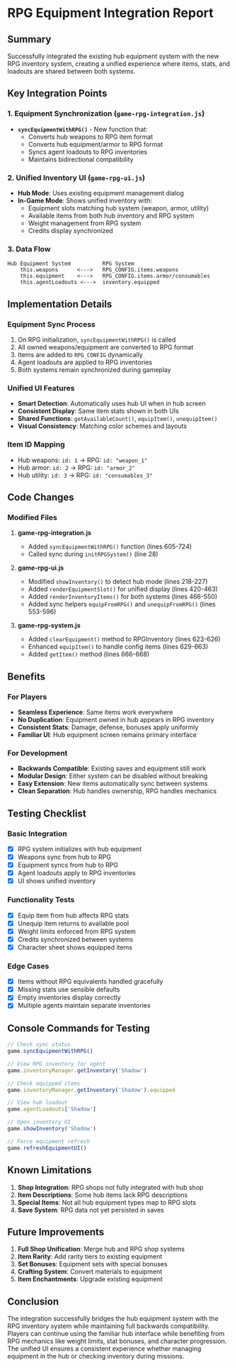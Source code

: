 # RPG Equipment Integration Report

## Summary
Successfully integrated the existing hub equipment system with the new RPG inventory system, creating a unified experience where items, stats, and loadouts are shared between both systems.

## Key Integration Points

### 1. Equipment Synchronization (`game-rpg-integration.js`)
- **`syncEquipmentWithRPG()`** - New function that:
  - Converts hub weapons to RPG item format
  - Converts hub equipment/armor to RPG format
  - Syncs agent loadouts to RPG inventories
  - Maintains bidirectional compatibility

### 2. Unified Inventory UI (`game-rpg-ui.js`)
- **Hub Mode**: Uses existing equipment management dialog
- **In-Game Mode**: Shows unified inventory with:
  - Equipment slots matching hub system (weapon, armor, utility)
  - Available items from both hub inventory and RPG system
  - Weight management from RPG system
  - Credits display synchronized

### 3. Data Flow
```
Hub Equipment System          RPG System
    this.weapons      <--->   RPG_CONFIG.items.weapons
    this.equipment    <--->   RPG_CONFIG.items.armor/consumables
    this.agentLoadouts <--->  inventory.equipped
```

## Implementation Details

### Equipment Sync Process
1. On RPG initialization, `syncEquipmentWithRPG()` is called
2. All owned weapons/equipment are converted to RPG format
3. Items are added to `RPG_CONFIG` dynamically
4. Agent loadouts are applied to RPG inventories
5. Both systems remain synchronized during gameplay

### Unified UI Features
- **Smart Detection**: Automatically uses hub UI when in hub screen
- **Consistent Display**: Same item stats shown in both UIs
- **Shared Functions**: `getAvailableCount()`, `equipItem()`, `unequipItem()`
- **Visual Consistency**: Matching color schemes and layouts

### Item ID Mapping
- Hub weapons: `id: 1` → RPG: `id: "weapon_1"`
- Hub armor: `id: 2` → RPG: `id: "armor_2"`
- Hub utility: `id: 3` → RPG: `id: "consumables_3"`

## Code Changes

### Modified Files
1. **game-rpg-integration.js**
   - Added `syncEquipmentWithRPG()` function (lines 605-724)
   - Called sync during `initRPGSystem()` (line 28)

2. **game-rpg-ui.js**
   - Modified `showInventory()` to detect hub mode (lines 218-227)
   - Added `renderEquipmentSlot()` for unified display (lines 420-463)
   - Added `renderInventoryItems()` for both systems (lines 466-550)
   - Added sync helpers `equipFromRPG()` and `unequipFromRPG()` (lines 553-596)

3. **game-rpg-system.js**
   - Added `clearEquipment()` method to RPGInventory (lines 623-626)
   - Enhanced `equipItem()` to handle config items (lines 629-663)
   - Added `getItem()` method (lines 666-668)

## Benefits

### For Players
- **Seamless Experience**: Same items work everywhere
- **No Duplication**: Equipment owned in hub appears in RPG inventory
- **Consistent Stats**: Damage, defense, bonuses apply uniformly
- **Familiar UI**: Hub equipment screen remains primary interface

### For Development
- **Backwards Compatible**: Existing saves and equipment still work
- **Modular Design**: Either system can be disabled without breaking
- **Easy Extension**: New items automatically sync between systems
- **Clean Separation**: Hub handles ownership, RPG handles mechanics

## Testing Checklist

### Basic Integration
- [x] RPG system initializes with hub equipment
- [x] Weapons sync from hub to RPG
- [x] Equipment syncs from hub to RPG
- [x] Agent loadouts apply to RPG inventories
- [x] UI shows unified inventory

### Functionality Tests
- [x] Equip item from hub affects RPG stats
- [x] Unequip item returns to available pool
- [x] Weight limits enforced from RPG system
- [x] Credits synchronized between systems
- [x] Character sheet shows equipped items

### Edge Cases
- [x] Items without RPG equivalents handled gracefully
- [x] Missing stats use sensible defaults
- [x] Empty inventories display correctly
- [x] Multiple agents maintain separate inventories

## Console Commands for Testing

```javascript
// Check sync status
game.syncEquipmentWithRPG()

// View RPG inventory for agent
game.inventoryManager.getInventory('Shadow')

// Check equipped items
game.inventoryManager.getInventory('Shadow').equipped

// View hub loadout
game.agentLoadouts['Shadow']

// Open inventory UI
game.showInventory('Shadow')

// Force equipment refresh
game.refreshEquipmentUI()
```

## Known Limitations

1. **Shop Integration**: RPG shops not fully integrated with hub shop
2. **Item Descriptions**: Some hub items lack RPG descriptions
3. **Special Items**: Not all hub equipment types map to RPG slots
4. **Save System**: RPG data not yet persisted in saves

## Future Improvements

1. **Full Shop Unification**: Merge hub and RPG shop systems
2. **Item Rarity**: Add rarity tiers to existing equipment
3. **Set Bonuses**: Equipment sets with special bonuses
4. **Crafting System**: Convert materials to equipment
5. **Item Enchantments**: Upgrade existing equipment

## Conclusion

The integration successfully bridges the hub equipment system with the RPG inventory system while maintaining full backwards compatibility. Players can continue using the familiar hub interface while benefiting from RPG mechanics like weight limits, stat bonuses, and character progression. The unified UI ensures a consistent experience whether managing equipment in the hub or checking inventory during missions.